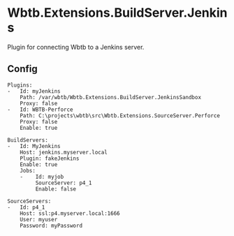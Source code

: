 # Wbtb.Extensions.BuildServer.Jenkins

Plugin for connecting Wbtb to a Jenkins server.

## Config

    Plugins:
    -   Id: myJenkins
        Path: /var/wbtb/Wbtb.Extensions.BuildServer.JenkinsSandbox   
        Proxy: false
    -   Id: WBTB-Perforce
        Path: C:\projects\wbtb\src\Wbtb.Extensions.SourceServer.Perforce
        Proxy: false
        Enable: true

    BuildServers:
    -   Id: MyJenkins
        Host: jenkins.myserver.local
        Plugin: fakeJenkins
        Enable: true
        Jobs:
        -    Id: myjob
             SourceServer: p4_1
             Enable: false

    SourceServers:
    -   Id: p4_1
        Host: ssl:p4.myserver.local:1666
        User: myuser
        Password: myPassword